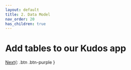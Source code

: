 ```yaml
---
layout: default
title: 2. Data Model
nav_order: 20
has_children: true
---
```


# Add tables to our Kudos app
[Next][NEXT]{: .btn .btn-purple }

[NEXT]: ./0_Overview/